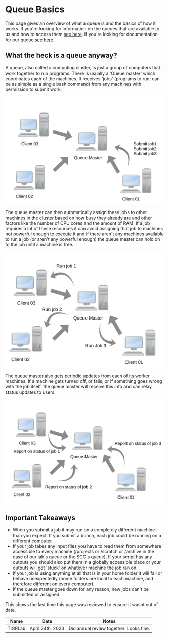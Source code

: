 # Queue Basics

This page gives an overview of what a queue is and the basics of how it works. If you're looking for information on the queues that are available to us and how to access them [see here](/resources/Compute-Clusters). If you're looking for documentation for our queue [see here](https://github.com/TIGRLab/TIGRSlurm-Docs).

## What the heck is a queue anyway?

A queue, also called a computing cluster, is just a group of computers that work together to run programs. There is usually a 'Queue master' which coordinates each of the machines. It receives 'jobs' (programs to run; can be as simple as a single bash command) from any machines with permission to submit work.

![](../_images/01_how_queues_work.png)

The queue master can then automatically assign these jobs to other machines in the cluster based on how busy they already are and other factors like the number of CPU cores and the amount of RAM. If a job requires a lot of these resources it can avoid assigning that job to machines not powerful enough to execute it and if there aren't any machines available to run a job (or aren't any powerful enough) the queue master can hold on to the job until a machine is free.

![](../_images/02_how_queues_work.png)

The queue master also gets periodic updates from each of its worker machines. If a machine gets turned off, or fails, or if something goes wrong with the job itself, the queue master will receive this info and can relay status updates to users.

![](../_images/03_how_queues_work.png)

## Important Takeaways

- When you submit a job it may run on a completely different machine than you expect. If you submit a bunch, each job could be running on a different computer.
- If your job takes any input files you have to read them from somewhere accessible to every machine (/projects or /scratch or /archive in the case of our lab's queue or the SCC's queue). If your script has any outputs you should also put them in a globally accessible place or your outputs will get 'stuck' on whatever machine the job ran on.
- If your job is using anything at all that is in your home folder it will fail or behave unexpectedly (home folders are local to each machine, and therefore different on every computer).
- If the queue master goes down for any reason, new jobs can't be submitted or assigned.


<!-- sign-off-sheet:start -->
<!-- sign-off-cadence:1 year -->
This shows the last time this page was reviewed to ensure it wasnt out of date.

| Name | Date | Notes |
|------|------|-------|
| TIGRLab | April 24th, 2023 | Did annual review together. Looks fine. |
<!-- sign-off-sheet:end -->